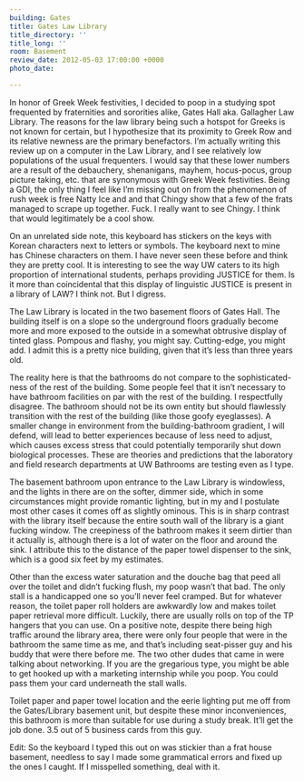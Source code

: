 ```yaml
---
building: Gates
title: Gates Law Library
title_directory: ''
title_long: ''
room: Basement
review_date: 2012-05-03 17:00:00 +0000
photo_date: 

---
```

In honor of Greek Week festivities, I decided to poop in a studying spot frequented by fraternities and sororities alike, Gates Hall aka. Gallagher Law Library. The reasons for the law library being such a hotspot for Greeks is not known for certain, but I hypothesize that its proximity to Greek Row and its relative newness are the primary benefactors. I’m actually writing this review up on a computer in the Law Library, and I see relatively low populations of the usual frequenters. I would say that these lower numbers are a result of the debauchery, shenanigans, mayhem, hocus-pocus, group picture taking, etc. that are synonymous with Greek Week festivities. Being a GDI, the only thing I feel like I’m missing out on from the phenomenon of rush week is free Natty Ice and and that Chingy show that a few of the frats managed to scrape up together. Fuck. I really want to see Chingy. I think that would legitimately be a cool show.

On an unrelated side note, this keyboard has stickers on the keys with Korean characters next to letters or symbols. The keyboard next to mine has Chinese characters on them. I have never seen these before and think they are pretty cool. It is interesting to see the way UW caters to its high proportion of international students, perhaps providing JUSTICE for them. Is it more than coincidental that this display of linguistic JUSTICE is present in a library of LAW? I think not. But I digress.

The Law Library is located in the two basement floors of Gates Hall. The building itself is on a slope so the underground floors gradually become more and more exposed to the outside in a somewhat obtrusive display of tinted glass. Pompous and flashy, you might say. Cutting-edge, you might add. I admit this is a pretty nice building, given that it’s less than three years old.

The reality here is that the bathrooms do not compare to the sophisticated-ness of the rest of the building. Some people feel that it isn’t necessary to have bathroom facilities on par with the rest of the building. I respectfully disagree. The bathroom should not be its own entity but should flawlessly transition with the rest of the building (like those goofy eyeglasses). A smaller change in environment from the building-bathroom gradient, I will defend, will lead to better experiences because of less need to adjust, which causes excess stress that could potentially temporarily shut down biological processes. These are theories and predictions that the laboratory and field research departments at UW Bathrooms are testing even as I type.

The basement bathroom upon entrance to the Law Library is windowless, and the lights in there are on the softer, dimmer side, which in some circumstances might provide romantic lighting, but in my and I postulate most other cases it comes off as slightly ominous. This is in sharp contrast with the library itself because the entire south wall of the library is a giant fucking window. The creepiness of the bathroom makes it seem dirtier than it actually is, although there is a lot of water on the floor and around the sink. I attribute this to the distance of the paper towel dispenser to the sink, which is a good six feet by my estimates.

Other than the excess water saturation and the douche bag that peed all over the toilet and didn’t fucking flush, my poop wasn’t that bad. The only stall is a handicapped one so you’ll never feel cramped. But for whatever reason, the toilet paper roll holders are awkwardly low and makes toilet paper retrieval more difficult. Luckily, there are usually rolls on top of the TP hangers that you can use. On a positive note, despite there being high traffic around the library area, there were only four people that were in the bathroom the same time as me, and that’s including seat-pisser guy and his buddy that were there before me. The two other dudes that came in were talking about networking. If you are the gregarious type, you might be able to get hooked up with a marketing internship while you poop. You could pass them your card underneath the stall walls.

Toilet paper and paper towel location and the eerie lighting put me off from the Gates/Library basement unit, but despite these minor inconveniences, this bathroom is more than suitable for use during a study break. It’ll get the job done. 3.5 out of 5 business cards from this guy.

Edit: So the keyboard I typed this out on was stickier than a frat house basement, needless to say I made some grammatical errors and fixed up the ones I caught. If I misspelled something, deal with it.